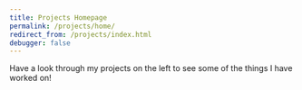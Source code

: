 ```yaml
---
title: Projects Homepage
permalink: /projects/home/
redirect_from: /projects/index.html
debugger: false
---
```


Have a look through my projects on the left to see some of the things I have worked on!
